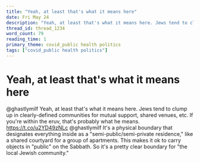 ```yaml
---
title: "Yeah, at least that's what it means here"
date: Fri May 24
description: "Yeah, at least that's what it means here. Jews tend to clump up in clearly-defined communities for mutual support, shared venues, etc."
thread_id: thread_1234
word_count: 79
reading_time: 1
primary_theme: covid_public health politics
tags: ["covid_public health politics"]
---
```


# Yeah, at least that's what it means here

@ghastlymilf Yeah, at least that's what it means here. Jews tend to clump up in clearly-defined communities for mutual support, shared venues, etc. If you're within the eruv, that's probably what he means. https://t.co/u2YD49zNLc @ghastlymilf It's a physical boundary that designates everything inside as a "semi-public/semi-private residence," like a shared courtyard for a group of apartments. This makes it ok to carry objects in "public" on the Sabbath. So it's a pretty clear boundary for "the local Jewish community."